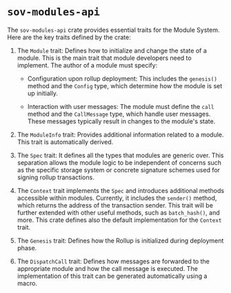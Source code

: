 # `sov-modules-api`

The `sov-modules-api` crate provides essential traits for the Module System. Here are the key traits defined by the crate:

1. The `Module` trait: Defines how to initialize and change the state of a module. This is the main trait that module developers need to implement. The author of a module must specify:

   - Configuration upon rollup deployment: This includes the `genesis()` method and the `Config` type, which determine how the module is set up initially.

   - Interaction with user messages: The module must define the `call` method and the `CallMessage` type, which handle user messages. These messages typically result in changes to the module's state.

1. The `ModuleInfo` trait: Provides additional information related to a module. This trait is automatically derived.

1. The `Spec` trait: It defines all the types that modules are generic over. This separation allows the module logic to be independent of concerns such as the specific storage system or concrete signature schemes used for signing rollup transactions.

1. The `Context` trait implements the `Spec` and introduces additional methods accessible within modules. Currently, it includes the `sender()` method, which returns the address of the transaction sender. This trait will be further extended with other useful methods, such as `batch_hash()`, and more. This crate defines also the default implementation for the `Context` trait.

1. The `Genesis` trait: Defines how the Rollup is initialized during deployment phase.

1. The `DispatchCall` trait: Defines how messages are forwarded to the appropriate module and how the call message is executed. The implementation of this trait can be generated automatically using a macro.

